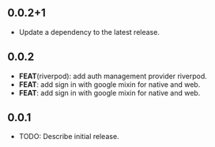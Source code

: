 ## 0.0.2+1

 - Update a dependency to the latest release.

## 0.0.2

 - **FEAT**(riverpod): add auth management provider riverpod.
 - **FEAT**: add sign in with google mixin for native and web.
 - **FEAT**: add sign in with google mixin for native and web.

## 0.0.1

* TODO: Describe initial release.
